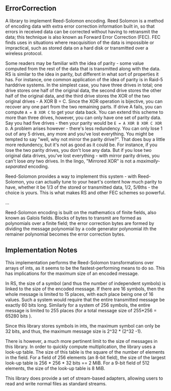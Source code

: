 ## ErrorCorrection

A library to implement Reed-Solomon encoding. Reed Solomon is a method of encoding data with extra
error correction information built in, so that errors in received data can be corrected without having
to retransmit the data; this technique is also known as Forward Error Correction (FEC). FEC finds uses
in situations where reacquisition of the data is impossible or impractical, such as stored data on a 
hard disk or transmitted over a wireless protocol.

Some readers may be familiar with the idea of parity - some value computed from the rest of the data that
is transmitted along with the data. RS is similar to the idea in parity, but different in what sort of 
properties it has. For instance, one common application of the idea of parity is in Raid-5 harddrive 
systems. In the simplest case, you have three drives in total; one drive stores one half of the original 
data, the second drive stores the other half of the original data, and the third drive stores the XOR
of the two original drives - A XOR B = C. Since the XOR operation is bijective, you can recover any one 
part from the two remaining parts. If drive A fails, you can compute `A = B XOR C` to get your data back.
You can extend this scheme to more than three drives, however, you can only have one set of parity data.
Say you had five drives - then your parity would be `E = A XOR B XOR C XOR D`. A problem arises 
however - there's less redundency. You can only lose 1 out of any 5 drives, any more and you've lost everything.
You might be tempted to say "well, why not mirror the parity drive?". That does buy a little more redundency, but
it's not as good as it could be. For instance, if you lose the two parity drives, you don't lose any data. 
But if you lose two original data drives, you've lost everything - with mirror parity drives, you can't lose
*any* two drives. In the lingo, "Mirrored XOR" is not a *maximally-separated* encoding.

Reed-Solomon provides a way to implement this system - with Reed-Solomon, you can actually tune to your 
heart's content how much parity to have, whether it be 1/3 of the stored or transmitted data, 1/2, 5/6ths - 
the choice is yours. This is what makes RS and other FEC schemes so powerful.

...

Reed-Solomon encoding is built on the mathematics of finite fields, also known as Galois fields. 
Blocks of bytes to transmit are formed as polynomials over a finite field; the error correction bytes
are formed by dividing the message polynomial by a code generator polynomial ith the remainer polynomial 
becomes the error correction bytes.

## Implementation Notes

This implementation performs the Reed-Solomon transformations over arrays of ints, as it seems to be the 
fastest-performing means to do so. This has implications for the maximum size of an encoded message. 

In RS, the size of a symbol (and thus the number of independent symbols) is linked to the size of the 
encoded message. If there are 16 symbols, then the whole message is limited to 15 places, with each place
being one of 16 values. Such a system would require that the entire transmitted message be exactly 60 
bits long. Similarly for a system of 256 symbols, the entire message is limited to 255 places (for a total
message size of 255*256 = 65280 bits ).

Since this library stores symbols in ints, the maximum symbol can only be 32 bits, and thus, the maximum
message size is 2^32 * (2^32 -1).

There is however, a much more pertinent limit to the size of messages in this library. In order to quickly
compute multiplication, the library uses a look-up table. The size of this table is the square of the 
number of elements in the field. For a field of 256 elements (an 8-bit field), the size of the largest 
look-up table is 256 * 256 * 32 bits == 2 MiB. For a 9-bit field of 512 elements, the size of the look-up
table is 8 MiB.

This library does provide a set of stream-based adapters, allowing users to read and write normal files as 
standard streams. 
